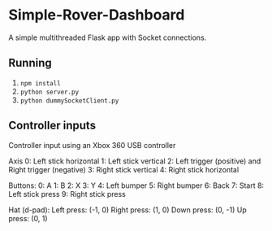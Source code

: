 # Simple-Rover-Dashboard
A simple multithreaded Flask app with Socket connections.

## Running
1. `npm install`
2. `python server.py`
3. `python dummySocketClient.py`

## Controller inputs
Controller input using an Xbox 360 USB controller

Axis
0: Left stick horizontal
1: Left stick vertical
2: Left trigger (positive) and Right trigger (negative)
3: Right stick vertical
4: Right stick horizontal

Buttons:
0: A
1: B
2: X
3: Y
4: Left bumper
5: Right bumper
6: Back
7: Start
8: Left stick press
9: Right stick press

Hat (d-pad):
Left press: (-1, 0)
Right press: (1, 0)
Down press: (0, -1)
Up press: (0, 1)
